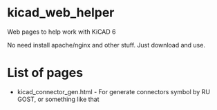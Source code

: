# kicad_web_helper
Web pages to help work with KiCAD 6

No need install apache/nginx and other stuff. Just download and use.

# List of pages
 * kicad_connector_gen.html - For generate connectors symbol by RU GOST, or something like that
